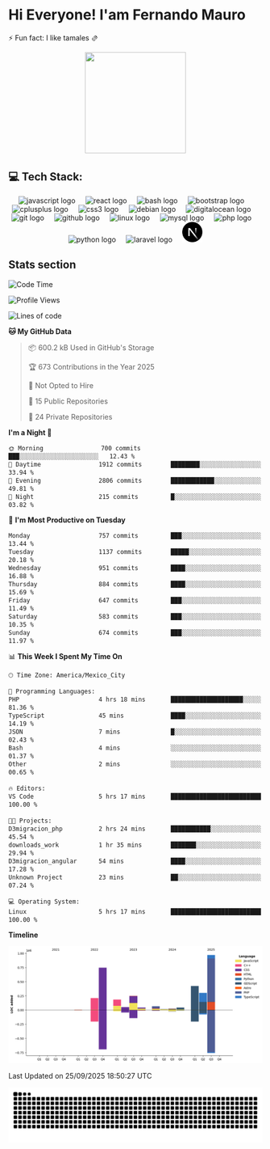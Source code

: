 <h1>Hi Everyone! I'am Fernando Mauro </h1>
<p>⚡ Fun fact: I like tamales 🫔</p>

<div align="center">
  <img height="200" width="200" src="https://c.tenor.com/D9bWSaEUuwoAAAAC/tenor.gif"  />
</div>

## 💻 Tech Stack:
<div align="center">
  <img src="https://cdn.jsdelivr.net/gh/devicons/devicon/icons/javascript/javascript-original.svg" height="40" width="40" alt="javascript logo"  />
  <img width="12" />
  <img src="https://cdn.jsdelivr.net/gh/devicons/devicon/icons/react/react-original.svg" height="40" width="40" alt="react logo"  />
  <img width="12" />
  <img src="https://cdn.jsdelivr.net/gh/devicons/devicon/icons/bash/bash-original.svg" height="40" width="40" alt="bash logo"  />
  <img width="12" />
  <img src="https://cdn.jsdelivr.net/gh/devicons/devicon/icons/bootstrap/bootstrap-original.svg" height="40" width="40" alt="bootstrap logo"  />
  <img width="12" />
  <img src="https://cdn.jsdelivr.net/gh/devicons/devicon/icons/cplusplus/cplusplus-original.svg" height="40" width="40" alt="cplusplus logo"  />
  <img width="12" />
  <img src="https://cdn.jsdelivr.net/gh/devicons/devicon/icons/css3/css3-original.svg" height="40" width="40" alt="css3 logo"  />
  <img width="12" />
  <img src="https://cdn.jsdelivr.net/gh/devicons/devicon/icons/debian/debian-original.svg" height="40" width="40" alt="debian logo"  />
  <img width="12" />
  <img src="https://cdn.jsdelivr.net/gh/devicons/devicon/icons/digitalocean/digitalocean-original.svg" height="40" width="40" alt="digitalocean logo"  />
  <img width="12" />
  <img src="https://cdn.jsdelivr.net/gh/devicons/devicon/icons/git/git-original.svg" height="40" width="40" alt="git logo"  />
  <img width="12" />
  <img src="https://cdn.jsdelivr.net/gh/devicons/devicon/icons/github/github-original.svg" height="40" width="40" alt="github logo"  />
  <img width="12" />
  <img src="https://cdn.jsdelivr.net/gh/devicons/devicon/icons/linux/linux-original.svg" height="40" width="40" alt="linux logo"  />
  <img width="12" />
  <img src="https://cdn.jsdelivr.net/gh/devicons/devicon/icons/mysql/mysql-original.svg" height="40" width="40" alt="mysql logo"  />
  <img width="12" />
  <img src="https://cdn.jsdelivr.net/gh/devicons/devicon/icons/php/php-original.svg" height="40" width="40" alt="php logo"  />
  <img width="12" />
  <img src="https://cdn.jsdelivr.net/gh/devicons/devicon/icons/python/python-original.svg" height="40" width="40" alt="python logo"  />
  <img width="12" />
  <img src="https://upload.wikimedia.org/wikipedia/commons/thumb/9/9a/Laravel.svg/50px-Laravel.svg.png" height="40" width="40" alt="laravel logo"  />
  <img width="12" />
  <img src="https://raw.githubusercontent.com/devicons/devicon/ca28c779441053191ff11710fe24a9e6c23690d6/icons/nextjs/nextjs-original.svg" height="40" width="40" alt="Next js logo"  />
</div>

## Stats section
<!--START_SECTION:waka-->
![Code Time](http://img.shields.io/badge/Code%20Time-1%2C506%20hrs%2059%20mins-blue)

![Profile Views](http://img.shields.io/badge/Profile%20Views-0-blue)

![Lines of code](https://img.shields.io/badge/From%20Hello%20World%20I%27ve%20Written-3.3%20million%20lines%20of%20code-blue)

**🐱 My GitHub Data** 

> 📦 600.2 kB Used in GitHub's Storage 
 > 
> 🏆 673 Contributions in the Year 2025
 > 
> 🚫 Not Opted to Hire
 > 
> 📜 15 Public Repositories 
 > 
> 🔑 24 Private Repositories 
 > 
**I'm a Night 🦉** 

```text
🌞 Morning                700 commits         ███░░░░░░░░░░░░░░░░░░░░░░   12.43 % 
🌆 Daytime                1912 commits        ████████░░░░░░░░░░░░░░░░░   33.94 % 
🌃 Evening                2806 commits        ████████████░░░░░░░░░░░░░   49.81 % 
🌙 Night                  215 commits         █░░░░░░░░░░░░░░░░░░░░░░░░   03.82 % 
```
📅 **I'm Most Productive on Tuesday** 

```text
Monday                   757 commits         ███░░░░░░░░░░░░░░░░░░░░░░   13.44 % 
Tuesday                  1137 commits        █████░░░░░░░░░░░░░░░░░░░░   20.18 % 
Wednesday                951 commits         ████░░░░░░░░░░░░░░░░░░░░░   16.88 % 
Thursday                 884 commits         ████░░░░░░░░░░░░░░░░░░░░░   15.69 % 
Friday                   647 commits         ███░░░░░░░░░░░░░░░░░░░░░░   11.49 % 
Saturday                 583 commits         ███░░░░░░░░░░░░░░░░░░░░░░   10.35 % 
Sunday                   674 commits         ███░░░░░░░░░░░░░░░░░░░░░░   11.97 % 
```


📊 **This Week I Spent My Time On** 

```text
🕑︎ Time Zone: America/Mexico_City

💬 Programming Languages: 
PHP                      4 hrs 18 mins       ████████████████████░░░░░   81.36 % 
TypeScript               45 mins             ████░░░░░░░░░░░░░░░░░░░░░   14.19 % 
JSON                     7 mins              █░░░░░░░░░░░░░░░░░░░░░░░░   02.43 % 
Bash                     4 mins              ░░░░░░░░░░░░░░░░░░░░░░░░░   01.37 % 
Other                    2 mins              ░░░░░░░░░░░░░░░░░░░░░░░░░   00.65 % 

🔥 Editors: 
VS Code                  5 hrs 17 mins       █████████████████████████   100.00 % 

🐱‍💻 Projects: 
D3migracion_php          2 hrs 24 mins       ███████████░░░░░░░░░░░░░░   45.54 % 
downloads_work           1 hr 35 mins        ███████░░░░░░░░░░░░░░░░░░   29.94 % 
D3migracion_angular      54 mins             ████░░░░░░░░░░░░░░░░░░░░░   17.28 % 
Unknown Project          23 mins             ██░░░░░░░░░░░░░░░░░░░░░░░   07.24 % 

💻 Operating System: 
Linux                    5 hrs 17 mins       █████████████████████████   100.00 % 
```

**Timeline**

![Lines of Code chart](https://raw.githubusercontent.com/Fernando-Mauro/Fernando-Mauro/master/assets/bar_graph.png)


 Last Updated on 25/09/2025 18:50:27 UTC
<!--END_SECTION:waka-->

<img src="https://raw.githubusercontent.com/fernando-mauro/fernando-mauro/output/snake.svg" alt="Snake animation" />
